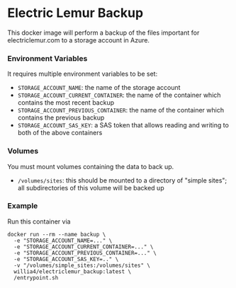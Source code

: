 # Electric Lemur Backup

This docker image will perform a backup of the files important for electriclemur.com to a storage account in Azure. 

### Environment Variables
It requires multiple environment variables to be set: 

- `STORAGE_ACCOUNT_NAME`: the name of the storage account
- `STORAGE_ACCOUNT_CURRENT_CONTAINER`: the name of the container which contains the most recent backup
- `STORAGE_ACCOUNT_PREVIOUS_CONTAINER`: the name of the container which contains the previous backup
- `STORAGE_ACCOUNT_SAS_KEY`: a SAS token that allows reading and writing to both of the above containers

### Volumes
You must mount volumes containing the data to back up.

- `/volumes/sites`: this should be mounted to a directory of "simple sites"; all subdirectories of this volume will be backed up

### Example
Run this container via

```
docker run --rm --name backup \
  -e "STORAGE_ACCOUNT_NAME=..." \
  -e "STORAGE_ACCOUNT_CURRENT_CONTAINER=..." \
  -e "STORAGE_ACCOUNT_PREVIOUS_CONTAINER=..." \
  -e "STORAGE_ACCOUNT_SAS_KEY=.." \
  -v "/volumes/simple_sites:/volumes/sites" \
  willia4/electriclemur_backup:latest \
  /entrypoint.sh
```